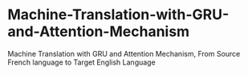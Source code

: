 # Machine-Translation-with-GRU-and-Attention-Mechanism
Machine Translation with GRU and Attention Mechanism, From Source French language to Target English Language
